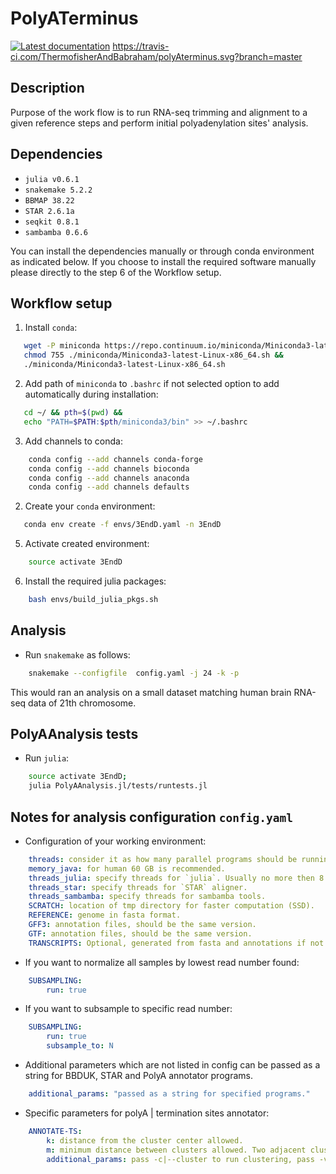 # PolyATerminus
[![Latest documentation](https://img.shields.io/badge/docs-latest-blue.svg?style=flat-square)](https://polya-terminus.s3-eu-central-1.amazonaws.com/index.html)
https://travis-ci.com/ThermofisherAndBabraham/polyAterminus.svg?branch=master

## Description
Purpose of the work flow is to run RNA-seq trimming and alignment to a given
reference steps and perform initial polyadenylation sites' analysis.

## Dependencies

* `julia v0.6.1`
* `snakemake 5.2.2`
* `BBMAP 38.22`
* `STAR 2.6.1a`
* `seqkit 0.8.1`
* `sambamba 0.6.6`


You can install  the dependencies manually or through conda environment as
indicated below. If you choose to install the required software  manually
please directly to the step 6 of the Workflow setup.

## Workflow setup

1. Install `conda`:
```bash
   wget -P miniconda https://repo.continuum.io/miniconda/Miniconda3-latest-Linux-x86_64.sh &&
   chmod 755 ./miniconda/Miniconda3-latest-Linux-x86_64.sh &&
   ./miniconda/Miniconda3-latest-Linux-x86_64.sh
```

2. Add path of `miniconda` to `.bashrc` if not selected option to add automatically during installation:
```bash
   cd ~/ && pth=$(pwd) &&
   echo "PATH=$PATH:$pth/miniconda3/bin" >> ~/.bashrc
```

3. Add channels to conda:
```bash
    conda config --add channels conda-forge
    conda config --add channels bioconda
    conda config --add channels anaconda
    conda config --add channels defaults
```

2. Create your `conda` environment:
 ```bash
    conda env create -f envs/3EndD.yaml -n 3EndD
 ```

5. Activate created environment:
```bash
    source activate 3EndD
```

6. Install the required julia packages:
```bash
    bash envs/build_julia_pkgs.sh
```

## Analysis

* Run `snakemake` as follows:
```bash
    snakemake --configfile  config.yaml -j 24 -k -p
```

This would ran an analysis on a small dataset matching human brain RNA-seq data of 21th chromosome.

## PolyAAnalysis tests

* Run `julia`:
```bash
    source activate 3EndD;
    julia PolyAAnalysis.jl/tests/runtests.jl
```

## Notes for analysis configuration `config.yaml`

* Configuration of your working environment:
```yaml
    threads: consider it as how many parallel programs should be running on your PC.
    memory_java: for human 60 GB is recommended.
    threads_julia: specify threads for `julia`. Usually no more then 8. Some scripts scales only reading GZ | BAM files.
    threads_star: specify threads for `STAR` aligner.
    threads_sambamba: specify threads for sambamba tools.
    SCRATCH: location of tmp directory for faster computation (SSD).
    REFERENCE: genome in fasta format.
    GFF3: annotation files, should be the same version.
    GTF: annotation files, should be the same version.
    TRANSCRIPTS: Optional, generated from fasta and annotations if not provided.
```

* If you want to normalize all samples by lowest read number found:
```yaml
    SUBSAMPLING:
        run: true
```

* If you want to subsample to specific read number:
```yaml
    SUBSAMPLING:
        run: true
        subsample_to: N
```

* Additional parameters which are not listed in config can be passed as a string for BBDUK,
STAR and PolyA annotator programs.
```yaml
    additional_params: "passed as a string for specified programs."
```
* Specific parameters for polyA | termination sites annotator:
```yaml
    ANNOTATE-TS:
        k: distance from the cluster center allowed.
        m: minimum distance between clusters allowed. Two adjacent clusters with distance <= m will be merged.
        additional_params: pass -c|--cluster to run clustering, pass -v|--verbose to print proceeding of clustering.
```
